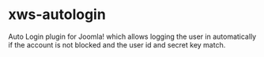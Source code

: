# xws-autologin
Auto Login plugin for Joomla! which allows logging the user in automatically if the account is not blocked and the user id and secret key match.
